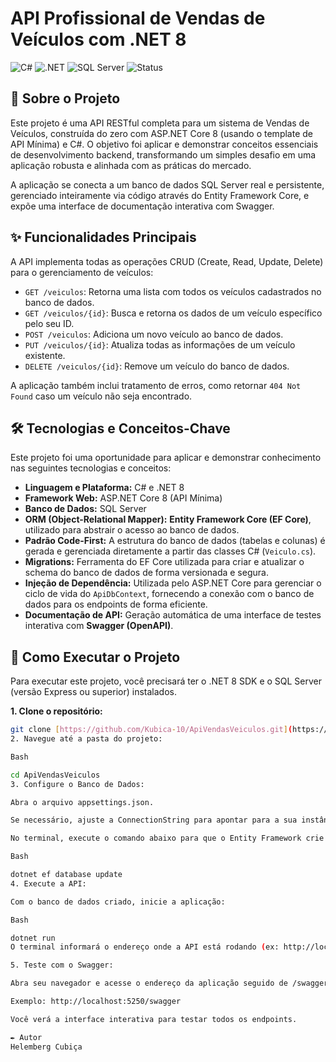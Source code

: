 #  API Profissional de Vendas de Veículos com .NET 8

![C#](https://img.shields.io/badge/C%23-12.0-blue?logo=c-sharp) ![.NET](https://img.shields.io/badge/.NET-8.0-blueviolet?logo=dotnet) ![SQL Server](https://img.shields.io/badge/SQL%20Server-CC2927?logo=microsoft-sql-server&logoColor=white) ![Status](https://img.shields.io/badge/status-conclu%C3%ADdo-green)

## 📄 Sobre o Projeto

Este projeto é uma API RESTful completa para um sistema de Vendas de Veículos, construída do zero com ASP.NET Core 8 (usando o template de API Mínima) e C#. O objetivo foi aplicar e demonstrar conceitos essenciais de desenvolvimento backend, transformando um simples desafio em uma aplicação robusta e alinhada com as práticas do mercado.

A aplicação se conecta a um banco de dados SQL Server real e persistente, gerenciado inteiramente via código através do Entity Framework Core, e expõe uma interface de documentação interativa com Swagger.

## ✨ Funcionalidades Principais

A API implementa todas as operações CRUD (Create, Read, Update, Delete) para o gerenciamento de veículos:

- `GET /veiculos`: Retorna uma lista com todos os veículos cadastrados no banco de dados.
- `GET /veiculos/{id}`: Busca e retorna os dados de um veículo específico pelo seu ID.
- `POST /veiculos`: Adiciona um novo veículo ao banco de dados.
- `PUT /veiculos/{id}`: Atualiza todas as informações de um veículo existente.
- `DELETE /veiculos/{id}`: Remove um veículo do banco de dados.

A aplicação também inclui tratamento de erros, como retornar `404 Not Found` caso um veículo não seja encontrado.

## 🛠️ Tecnologias e Conceitos-Chave

Este projeto foi uma oportunidade para aplicar e demonstrar conhecimento nas seguintes tecnologias e conceitos:

- **Linguagem e Plataforma:** C# e .NET 8
- **Framework Web:** ASP.NET Core 8 (API Mínima)
- **Banco de Dados:** SQL Server
- **ORM (Object-Relational Mapper):** **Entity Framework Core (EF Core)**, utilizado para abstrair o acesso ao banco de dados.
- **Padrão Code-First:** A estrutura do banco de dados (tabelas e colunas) é gerada e gerenciada diretamente a partir das classes C# (`Veiculo.cs`).
- **Migrations:** Ferramenta do EF Core utilizada para criar e atualizar o schema do banco de dados de forma versionada e segura.
- **Injeção de Dependência:** Utilizada pelo ASP.NET Core para gerenciar o ciclo de vida do `ApiDbContext`, fornecendo a conexão com o banco de dados para os endpoints de forma eficiente.
- **Documentação de API:** Geração automática de uma interface de testes interativa com **Swagger (OpenAPI)**.

## 🚀 Como Executar o Projeto

Para executar este projeto, você precisará ter o .NET 8 SDK e o SQL Server (versão Express ou superior) instalados.

**1. Clone o repositório:**
   ```bash
   git clone [https://github.com/Kubica-10/ApiVendasVeiculos.git](https://github.com/Kubica-10/ApiVendasVeiculos.git)
2. Navegue até a pasta do projeto:

Bash

cd ApiVendasVeiculos
3. Configure o Banco de Dados:

Abra o arquivo appsettings.json.

Se necessário, ajuste a ConnectionString para apontar para a sua instância do SQL Server. A padrão é Server=localhost\\SQLEXPRESS;....

No terminal, execute o comando abaixo para que o Entity Framework crie o banco de dados VendasVeiculos e a tabela Veiculos para você:

Bash

dotnet ef database update
4. Execute a API:

Com o banco de dados criado, inicie a aplicação:

Bash

dotnet run
O terminal informará o endereço onde a API está rodando (ex: http://localhost:5250).

5. Teste com o Swagger:

Abra seu navegador e acesse o endereço da aplicação seguido de /swagger.

Exemplo: http://localhost:5250/swagger

Você verá a interface interativa para testar todos os endpoints.

✒️ Autor
Helemberg Cubiça